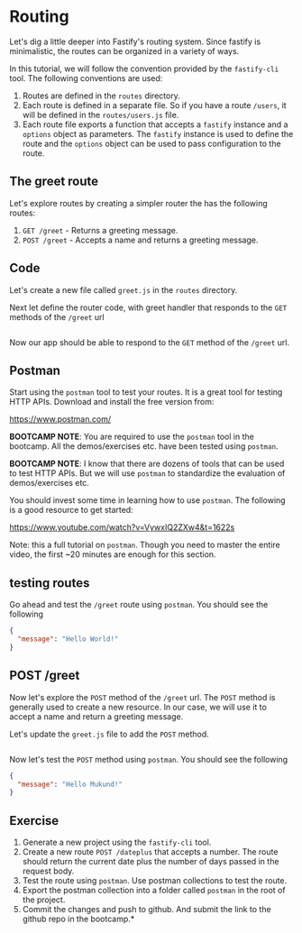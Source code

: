 # Routing

Let's dig a little deeper into Fastify's routing system. Since fastify is minimalistic,
the routes can be organized in a variety of ways. 

In this tutorial, we will follow the convention provided by the `fastify-cli` tool. The
following conventions are used:

1. Routes are defined in the `routes` directory.
2. Each route is defined in a separate file. So if you have a route `/users`, it will
   be defined in the `routes/users.js` file.
3. Each route file exports a function that accepts a `fastify` instance and a `options`
   object as parameters. The `fastify` instance is used to define the route and the
   `options` object can be used to pass configuration to the route.

## The greet route

Let's explore routes by creating a simpler router the has the following routes:

1. `GET /greet` - Returns a greeting message.
2. `POST /greet` - Accepts a name and returns a greeting message.

## Code

Let's create a new file called `greet.js` in the `routes` directory. 

Next let define the router code, with greet handler that responds to the `GET` methods
of the `/greet` url

```js
```

Now our app should be able to respond to the `GET` method of the `/greet` url.

## Postman

Start using the `postman` tool to test your routes. It is a great tool for
testing HTTP APIs. Download and install the free version from:


https://www.postman.com/


**BOOTCAMP NOTE**: You are required to use the `postman` tool in the bootcamp. All the 
demos/exercises etc. have been tested using `postman`.

**BOOTCAMP NOTE**: I know that there are dozens of tools that can be used to test
HTTP APIs. But we will use `postman` to standardize the evaluation of demos/exercises 
etc.

You should invest some time in learning how to use `postman`. The following is
a good resource to get started:

https://www.youtube.com/watch?v=VywxIQ2ZXw4&t=1622s

Note: this a full tutorial on `postman`. Though you need to master the entire video,
the first ~20 minutes are enough for this section.

## testing routes

Go ahead and test the `/greet` route using `postman`. You should see the following

```json
{
  "message": "Hello World!"
}
```

## POST /greet

Now let's explore the `POST` method of the `/greet` url. The `POST` method is generally
used to create a new resource. In our case, we will use it to accept a name and return
a greeting message.

Let's update the `greet.js` file to add the `POST` method.

```js
```

Now let's test the `POST` method using `postman`. You should see the following

```json
{
  "message": "Hello Mukund!"
}
```

## Exercise

1. Generate a new project using the `fastify-cli` tool.
2. Create a new route `POST /dateplus` that accepts a number. The route should return
   the current date plus the number of days passed in the request body.
3. Test the route using `postman`. Use postman collections to test the route.
4. Export the postman collection into a folder called `postman` in the root of the
   project. 
5. Commit the changes and push to github. And submit the link to the github repo
   in the bootcamp.*

